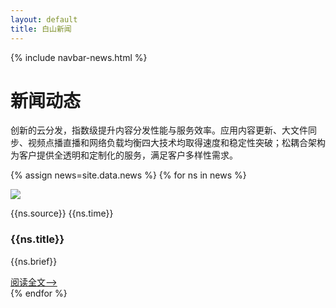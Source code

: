 ```yaml
---
layout: default
title: 白山新闻
---
```


{% include navbar-news.html %}

<div class="news-banner">
    <div class="news-banner-info">
        <h1>新闻动态</h1>
        <p>创新的云分发，指数级提升内容分发性能与服务效率。应用内容更新、大文件同步、视频点播直播和网络负载均衡四大技术均取得速度和稳定性突破；松耦合架构为客户提供全透明和定制化的服务，满足客户多样性需求。</p>
    </div>
</div>

{% assign news=site.data.news %}
{% for ns in news %}

<div class="news-item">
    <div class="news-imgbox">
        <img src="{{ site.baseurl }}/public/image/news/28.jpg">
    </div>
    <div class="news-info">
        <p class="news-source-time">
            <span class="news-source">{{ns.source}}</span>
            <span class="news-time">{{ns.time}}</span>
        </p>
        <h3 class="news-title">{{ns.title}}</h3>
        <p class="news-brief">{{ns.brief}}</p>
        <a class="news-learn-more" href="{{ site.baseurl }}/{{ns.url}}">阅读全文--></a>
    </div>
</div>
{% endfor %}
